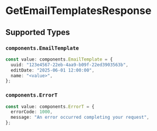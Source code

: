 # GetEmailTemplatesResponse


## Supported Types

### `components.EmailTemplate`

```typescript
const value: components.EmailTemplate = {
  uuid: "123e4567-22eb-4aa9-b09f-22ed3903563b",
  editDate: "2025-06-01 12:00:00",
  name: "<value>",
};
```

### `components.ErrorT`

```typescript
const value: components.ErrorT = {
  errorCode: 1000,
  message: "An error occurred completing your request",
};
```

